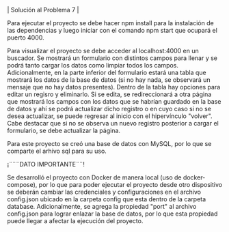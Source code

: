 | Solución al Problema 7 |

Para ejecutar el proyecto se debe hacer npm install para la instalación de las dependencias y luego iniciar con el comando npm start que ocupará el puerto 4000.

Para visualizar el proyecto se debe acceder al localhost:4000 en un buscador. Se mostrará un formulario con distintos campos para llenar y se podrá tanto cargar los datos como limpiar todos los campos. Adicionalmente, en la parte inferior del formulario estará una tabla que mostrará los datos de la base de datos (si no hay nada, se observará un mensaje que no hay datos presentes). Dentro de la tabla hay opciones para editar un regisro y eliminarlo. Si se edita, se redireccionará a otra página que mostrará los campos con los datos que se habrían guardado en la base de datos y ahí se podrá actualizar dicho registro o en cuyo caso si no se desea actualizar, se puede regresar al inicio con el hipervínculo "volver". Cabe destacar que si no se observa un nuevo registro posterior a cargar el formulario, se debe actualizar la página.

Para este proyecto se creó una base de datos con MySQL, por lo que se comparte el arhivo sql para su uso.

¡¨¨¨DATO IMPORTANTE¨¨!

Se desarrolló el proyecto con Docker de manera local (uso de docker-compose), por lo que para poder ejecutar el proyecto desde otro dispositivo se deberán cambiar las credenciales y configuraciones en el archivo config.json ubicado en la carpeta config que esta dentro de la carpeta database. Adicionalmente, se agrega la propiedad "port" al archivo config.json para lograr enlazar la base de datos, por lo que esta propiedad puede llegar a afectar la ejecución del proyecto.